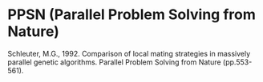 # PPSN (Parallel Problem Solving from Nature)

Schleuter, M.G., 1992. Comparison of local mating strategies in massively parallel genetic algorithms. Parallel Problem Solving from Nature (pp.553-561).

